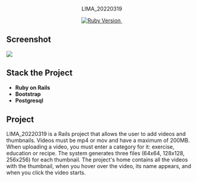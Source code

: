 <p align="center">LIMA_20220319</p>

<p align="center">
  <a href="https://ruby-doc.org/core-2.7.3/">
    <img alt="Ruby Version" src="https://img.shields.io/badge/Ruby-2.7.3 -green.svg" target="_blank">
  </a>
  <a href="https://guides.rubyonrails.org/6_1_release_notes.html">
    <img alt="" src="https://img.shields.io/badge/Rails-~> 6.0.4-blue.svg" target="_blank">
  </a>
</p>

## Screenshot
![](https://github.com/RaquelLima7/LIMA_20220319/blob/master/app/assets/images/LIMA_20220319%20.gif)

## Stack the Project

- **Ruby on Rails**
- **Bootstrap**
- **Postgresql**

## Project
LIMA_20220319 is a Rails project that allows the user to add videos and thumbnails.
Videos must be mp4 or mov and have a maximum of 200MB.
When uploading a video, you must enter a category for it: exercise, education or recipe.
The system generates three files (64x64, 128x128, 256x256) for each thumbnail.
The project's home contains all the videos with the thumbnail, when you hover over the video, its name appears, and when you click the video starts.
